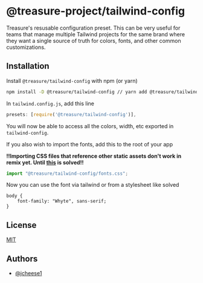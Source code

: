 # @treasure-project/tailwind-config

Treasure's resusable configuration preset. This can be very useful for teams that manage multiple Tailwind projects for the same brand where they want a single source of truth for colors, fonts, and other common customizations.

## Installation

Install `@treasure/tailwind-config` with npm (or yarn)

```bash
npm install -D @treasure/tailwind-config // yarn add @treasure/tailwind-config
```

In `tailwind.config.js`, add this line

```js
presets: [require('@treasure/tailwind-config')],
```

You will now be able to access all the colors, width, etc exported in `tailwind-config`.

If you also wish to import the fonts, add this to the root of your app

**!!Importing CSS files that reference other static assets don't work in remix yet. Until [this](https://github.com/remix-run/remix/issues/1153) is solved!!**

```js
import "@treasure/tailwind-config/fonts.css";
```

Now you can use the font via tailwind or from a stylesheet like solved

```
body {
    font-family: "Whyte", sans-serif;
}
```

## License

[MIT](https://choosealicense.com/licenses/mit/)

## Authors

- [@jcheese1](https://www.github.com/jcheese1)
